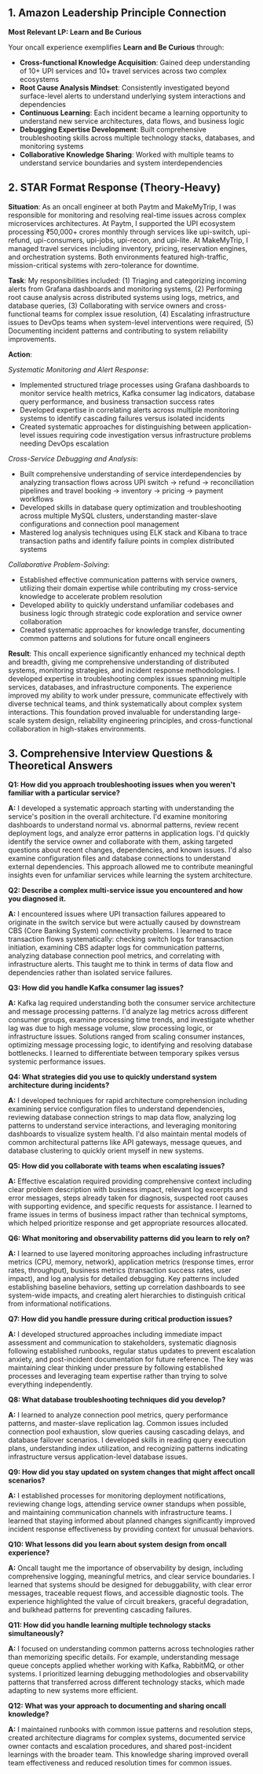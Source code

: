 ## 1. Amazon Leadership Principle Connection

**Most Relevant LP: Learn and Be Curious**

Your oncall experience exemplifies **Learn and Be Curious** through:
- **Cross-functional Knowledge Acquisition**: Gained deep understanding of 10+ UPI services and 10+ travel services across two complex ecosystems
- **Root Cause Analysis Mindset**: Consistently investigated beyond surface-level alerts to understand underlying system interactions and dependencies
- **Continuous Learning**: Each incident became a learning opportunity to understand new service architectures, data flows, and business logic
- **Debugging Expertise Development**: Built comprehensive troubleshooting skills across multiple technology stacks, databases, and monitoring systems
- **Collaborative Knowledge Sharing**: Worked with multiple teams to understand service boundaries and system interdependencies

## 2. STAR Format Response (Theory-Heavy)

**Situation**: 
As an oncall engineer at both Paytm and MakeMyTrip, I was responsible for monitoring and resolving real-time issues across complex microservices architectures. At Paytm, I supported the UPI ecosystem processing ₹50,000+ crores monthly through services like upi-switch, upi-refund, upi-consumers, upi-jobs, upi-recon, and upi-lite. At MakeMyTrip, I managed travel services including inventory, pricing, reservation engines, and orchestration systems. Both environments featured high-traffic, mission-critical systems with zero-tolerance for downtime.

**Task**: 
My responsibilities included: (1) Triaging and categorizing incoming alerts from Grafana dashboards and monitoring systems, (2) Performing root cause analysis across distributed systems using logs, metrics, and database queries, (3) Collaborating with service owners and cross-functional teams for complex issue resolution, (4) Escalating infrastructure issues to DevOps teams when system-level interventions were required, (5) Documenting incident patterns and contributing to system reliability improvements.

**Action**: 

*Systematic Monitoring and Alert Response*:
- Implemented structured triage processes using Grafana dashboards to monitor service health metrics, Kafka consumer lag indicators, database query performance, and business transaction success rates
- Developed expertise in correlating alerts across multiple monitoring systems to identify cascading failures versus isolated incidents
- Created systematic approaches for distinguishing between application-level issues requiring code investigation versus infrastructure problems needing DevOps escalation

*Cross-Service Debugging and Analysis*:
- Built comprehensive understanding of service interdependencies by analyzing transaction flows across UPI switch → refund → reconciliation pipelines and travel booking → inventory → pricing → payment workflows
- Developed skills in database query optimization and troubleshooting across multiple MySQL clusters, understanding master-slave configurations and connection pool management
- Mastered log analysis techniques using ELK stack and Kibana to trace transaction paths and identify failure points in complex distributed systems

*Collaborative Problem-Solving*:
- Established effective communication patterns with service owners, utilizing their domain expertise while contributing my cross-service knowledge to accelerate problem resolution
- Developed ability to quickly understand unfamiliar codebases and business logic through strategic code exploration and service owner collaboration
- Created systematic approaches for knowledge transfer, documenting common patterns and solutions for future oncall engineers

**Result**: 
This oncall experience significantly enhanced my technical depth and breadth, giving me comprehensive understanding of distributed systems, monitoring strategies, and incident response methodologies. I developed expertise in troubleshooting complex issues spanning multiple services, databases, and infrastructure components. The experience improved my ability to work under pressure, communicate effectively with diverse technical teams, and think systematically about complex system interactions. This foundation proved invaluable for understanding large-scale system design, reliability engineering principles, and cross-functional collaboration in high-stakes environments.

## 3. Comprehensive Interview Questions & Theoretical Answers

**Q1: How did you approach troubleshooting issues when you weren't familiar with a particular service?**

**A:** I developed a systematic approach starting with understanding the service's position in the overall architecture. I'd examine monitoring dashboards to understand normal vs. abnormal patterns, review recent deployment logs, and analyze error patterns in application logs. I'd quickly identify the service owner and collaborate with them, asking targeted questions about recent changes, dependencies, and known issues. I'd also examine configuration files and database connections to understand external dependencies. This approach allowed me to contribute meaningful insights even for unfamiliar services while learning the system architecture.

**Q2: Describe a complex multi-service issue you encountered and how you diagnosed it.**

**A:** I encountered issues where UPI transaction failures appeared to originate in the switch service but were actually caused by downstream CBS (Core Banking System) connectivity problems. I learned to trace transaction flows systematically: checking switch logs for transaction initiation, examining CBS adapter logs for communication patterns, analyzing database connection pool metrics, and correlating with infrastructure alerts. This taught me to think in terms of data flow and dependencies rather than isolated service failures.

**Q3: How did you handle Kafka consumer lag issues?**

**A:** Kafka lag required understanding both the consumer service architecture and message processing patterns. I'd analyze lag metrics across different consumer groups, examine processing time trends, and investigate whether lag was due to high message volume, slow processing logic, or infrastructure issues. Solutions ranged from scaling consumer instances, optimizing message processing logic, to identifying and resolving database bottlenecks. I learned to differentiate between temporary spikes versus systemic performance issues.

**Q4: What strategies did you use to quickly understand system architecture during incidents?**

**A:** I developed techniques for rapid architecture comprehension including examining service configuration files to understand dependencies, reviewing database connection strings to map data flow, analyzing log patterns to understand service interactions, and leveraging monitoring dashboards to visualize system health. I'd also maintain mental models of common architectural patterns like API gateways, message queues, and database clustering to quickly orient myself in new systems.

**Q5: How did you collaborate with teams when escalating issues?**

**A:** Effective escalation required providing comprehensive context including clear problem description with business impact, relevant log excerpts and error messages, steps already taken for diagnosis, suspected root causes with supporting evidence, and specific requests for assistance. I learned to frame issues in terms of business impact rather than technical symptoms, which helped prioritize response and get appropriate resources allocated.

**Q6: What monitoring and observability patterns did you learn to rely on?**

**A:** I learned to use layered monitoring approaches including infrastructure metrics (CPU, memory, network), application metrics (response times, error rates, throughput), business metrics (transaction success rates, user impact), and log analysis for detailed debugging. Key patterns included establishing baseline behaviors, setting up correlation dashboards to see system-wide impacts, and creating alert hierarchies to distinguish critical from informational notifications.

**Q7: How did you handle pressure during critical production issues?**

**A:** I developed structured approaches including immediate impact assessment and communication to stakeholders, systematic diagnosis following established runbooks, regular status updates to prevent escalation anxiety, and post-incident documentation for future reference. The key was maintaining clear thinking under pressure by following established processes and leveraging team expertise rather than trying to solve everything independently.

**Q8: What database troubleshooting techniques did you develop?**

**A:** I learned to analyze connection pool metrics, query performance patterns, and master-slave replication lag. Common issues included connection pool exhaustion, slow queries causing cascading delays, and database failover scenarios. I developed skills in reading query execution plans, understanding index utilization, and recognizing patterns indicating infrastructure versus application-level database issues.

**Q9: How did you stay updated on system changes that might affect oncall scenarios?**

**A:** I established processes for monitoring deployment notifications, reviewing change logs, attending service owner standups when possible, and maintaining communication channels with infrastructure teams. I learned that staying informed about planned changes significantly improved incident response effectiveness by providing context for unusual behaviors.

**Q10: What lessons did you learn about system design from oncall experience?**

**A:** Oncall taught me the importance of observability by design, including comprehensive logging, meaningful metrics, and clear service boundaries. I learned that systems should be designed for debuggability, with clear error messages, traceable request flows, and accessible diagnostic tools. The experience highlighted the value of circuit breakers, graceful degradation, and bulkhead patterns for preventing cascading failures.

**Q11: How did you handle learning multiple technology stacks simultaneously?**

**A:** I focused on understanding common patterns across technologies rather than memorizing specific details. For example, understanding message queue concepts applied whether working with Kafka, RabbitMQ, or other systems. I prioritized learning debugging methodologies and observability patterns that transferred across different technology stacks, which made adapting to new systems more efficient.

**Q12: What was your approach to documenting and sharing oncall knowledge?**

**A:** I maintained runbooks with common issue patterns and resolution steps, created architecture diagrams for complex systems, documented service owner contacts and escalation procedures, and shared post-incident learnings with the broader team. This knowledge sharing improved overall team effectiveness and reduced resolution times for common issues.